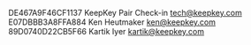DE467A9F46CF1137 KeepKey Pair Check-in <tech@keepkey.com>
E07DBBB3A8FFA884 Ken Heutmaker <ken@keepkey.com>
89D0740D22CB5F66 Kartik Iyer <kartik@keepkey.com>